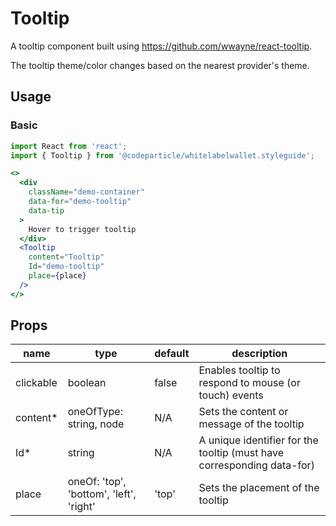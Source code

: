 # Tooltip

A tooltip component built using https://github.com/wwayne/react-tooltip.

The tooltip theme/color changes based on the nearest provider's theme.

## Usage

### Basic

```jsx
import React from 'react';
import { Tooltip } from '@codeparticle/whitelabelwallet.styleguide';

<>
  <div
    className="demo-container"
    data-for="demo-tooltip"
    data-tip
  >
    Hover to trigger tooltip
  </div>
  <Tooltip
    content="Tooltip"
    Id="demo-tooltip"
    place={place}
  />
</>
```

## Props

| name | type | default | description |
| ---- | ---- | ------- | ----------- |
| clickable | boolean | false | Enables tooltip to respond to mouse (or touch) events |
| content* | oneOfType: string, node | N/A | Sets the content or message of the tooltip |
| Id* | string | N/A | A unique identifier for the tooltip (must have corresponding data-for) |
| place | oneOf: 'top', 'bottom', 'left', 'right' | 'top' | Sets the placement of the tooltip |
